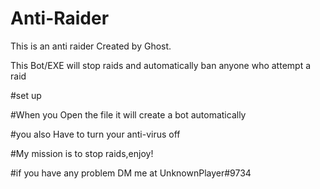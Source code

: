 # Anti-Raider


This is an anti raider Created by Ghost.

This Bot/EXE will stop raids and automatically ban anyone who attempt a raid

#set up

#When you Open the file it will create a bot automatically


#you also Have to turn your anti-virus off

#My mission is to stop raids,enjoy!

#if you have any problem DM me at UnknownPlayer#9734
